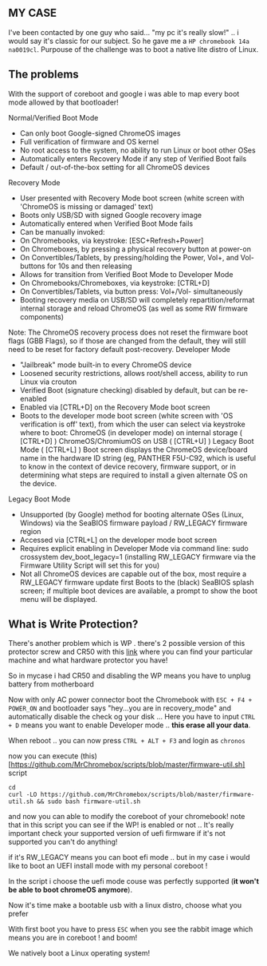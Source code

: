 ## MY CASE


I've been contacted by one guy who said... "my pc it's really slow!" .. i would say it's classic for our subject.
So he gave me a `HP chromebook 14a na0019cl`.
Purpouse of the challenge was to boot a native lite distro of Linux.



## The problems 


With the support of coreboot and google i was able to map every boot mode allowed by that bootloader!


Normal/Verified Boot Mode

-    Can only boot Google-signed ChromeOS images
-    Full verification of firmware and OS kernel
-    No root access to the system, no ability to run Linux or boot other OSes
-    Automatically enters Recovery Mode if any step of Verified Boot fails
-    Default / out-of-the-box setting for all ChromeOS devices

Recovery Mode

-    User presented with Recovery Mode boot screen (white screen with 'ChromeOS is missing or damaged' text)
-    Boots only USB/SD with signed Google recovery image
-    Automatically entered when Verified Boot Mode fails
-    Can be manually invoked:
-    On Chromebooks, via keystroke: [ESC+Refresh+Power]
-    On Chromeboxes, by pressing a physical recovery button at power-on
-    On Convertibles/Tablets, by pressing/holding the Power, Vol+, and Vol- buttons for 10s and then releasing
-    Allows for transition from Verified Boot Mode to Developer Mode
-    On Chromebooks/Chromeboxes, via keystroke: [CTRL+D]
-    On Convertibles/Tablets, via button press: Vol+/Vol- simultaneously
-    Booting recovery media on USB/SD will completely repartition/reformat internal storage and reload ChromeOS (as well as some RW firmware components)

Note: The ChromeOS recovery process does not reset the firmware boot flags (GBB Flags), so if those are changed from the default, they will still need to be reset for factory default post-recovery.
Developer Mode

-    "Jailbreak" mode built-in to every ChromeOS device
-    Loosened security restrictions, allows root/shell access, ability to run Linux via crouton
-    Verified Boot (signature checking) disabled by default, but can be re-enabled
-    Enabled via [CTRL+D] on the Recovery Mode boot screen
-    Boots to the developer mode boot screen (white screen with 'OS verification is off' text), from which the user can select via keystroke where to boot:
       ChromeOS (in developer mode) on internal storage ( [CTRL+D] )
       ChromeOS/ChromiumOS on USB ( [CTRL+U] )
       Legacy Boot Mode ( [CTRL+L] )
    Boot screen displays the ChromeOS device/board name in the hardware ID string (eg, PANTHER F5U-C92, which is useful to know in the context of device recovery, firmware support, or in determining what steps are required to install a given alternate OS on the device.

Legacy Boot Mode

-    Unsupported (by Google) method for booting alternate OSes (Linux, Windows) via the SeaBIOS firmware payload / RW_LEGACY firmware region
-    Accessed via [CTRL+L] on the developer mode boot screen
-    Requires explicit enabling in Developer Mode via command line: sudo crossystem dev_boot_legacy=1 (installing RW_LEGACY firmware via the Firmware Utility Script will set this for you)
-    Not all ChromeOS devices are capable out of the box, most require a RW_LEGACY firmware update first
    Boots to the (black) SeaBIOS splash screen; if multiple boot devices are available, a prompt to show the boot menu will be displayed.





## What is Write Protection?


There's another problem which is WP . there's 2 possible version of this protector screw and CR50
with this [link]("https://mrchromebox.tech/#devices") where you can find your particular machine and what hardware protector you have!


So in mycase i had CR50 and disabling the WP means you have to unplug battery from motherboard


Now with only AC power connector boot the Chromebook with `ESC + F4 + POWER_ON` and bootloader says "hey...you are in recovery_mode" and automatically disable the check og your disk ...
Here you have to input `CTRL + D` means you want to enable Developer mode .. **this erase all your data**.

When reboot .. you can now press `CTRL + ALT + F3` and login as `chronos`


now you can execute (this)[https://github.com/MrChromebox/scripts/blob/master/firmware-util.sh] script 

```
cd
curl -LO https://github.com/MrChromebox/scripts/blob/master/firmware-util.sh && sudo bash firmware-util.sh
```

and now you can able to modify the coreboot of your chromebook! note that in this script you can see if the WP! is enabled or not ..
It's really important check your supported version of uefi firmware if it's not supported you can't do anything! 

if it's RW_LEGACY means you can boot efi mode .. but in my case i would like to boot an UEFI install mode with my personal coreboot !

In the script i choose the uefi mode couse was perfectly supported (**it won't be able to boot chromeOS anymore**).


Now it's time make a bootable usb with a linux distro, choose what you prefer

With first boot you have to press `ESC` when you see the rabbit image which means you are in coreboot ! 
and boom! 

We natively boot a Linux operating system!

